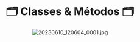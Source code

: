 <div align="center">
  
  <h1> 🗂 Classes & Métodos 🗂 </h1>
  
  ![20230610_120604_0001.jpg](https://github.com/Cam1ss/Projeto_POO/assets/125037138/4194507c-2647-4eda-9b01-a822c73aecde)
  
</div>
